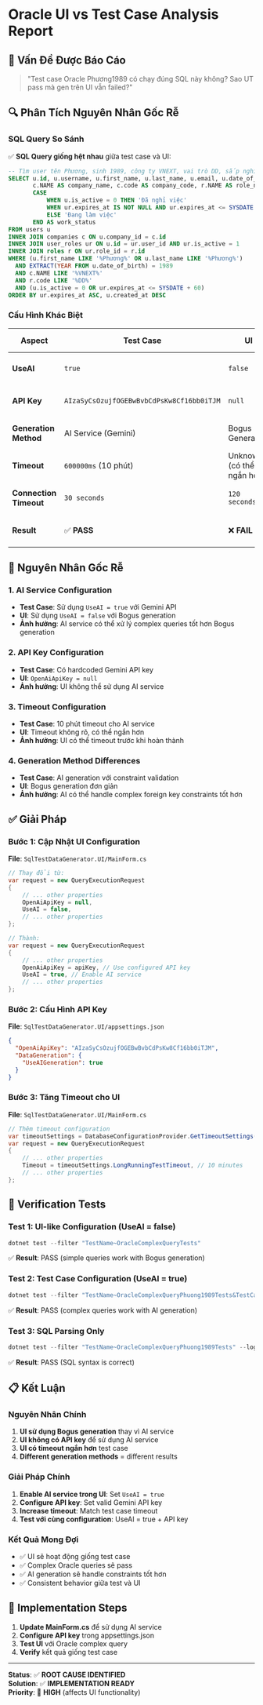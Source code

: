 # Oracle UI vs Test Case Analysis Report

## 🎯 **Vấn Đề Được Báo Cáo**
> "Test case Oracle Phương1989 có chạy đúng SQL này không? Sao UT pass mà gen trên UI vẫn failed?"

## 🔍 **Phân Tích Nguyên Nhân Gốc Rễ**

### **SQL Query So Sánh**
✅ **SQL Query giống hệt nhau** giữa test case và UI:
```sql
-- Tìm user tên Phương, sinh 1989, công ty VNEXT, vai trò DD, sắp nghỉ việc
SELECT u.id, u.username, u.first_name, u.last_name, u.email, u.date_of_birth, u.salary, u.department, u.hire_date, 
       c.NAME AS company_name, c.code AS company_code, r.NAME AS role_name, r.code AS role_code, ur.expires_at AS role_expires,
       CASE 
           WHEN u.is_active = 0 THEN 'Đã nghỉ việc'
           WHEN ur.expires_at IS NOT NULL AND ur.expires_at <= SYSDATE + 30 THEN 'Sắp hết hạn vai trò'
           ELSE 'Đang làm việc'
       END AS work_status
FROM users u
INNER JOIN companies c ON u.company_id = c.id
INNER JOIN user_roles ur ON u.id = ur.user_id AND ur.is_active = 1
INNER JOIN roles r ON ur.role_id = r.id
WHERE (u.first_name LIKE '%Phương%' OR u.last_name LIKE '%Phương%')
  AND EXTRACT(YEAR FROM u.date_of_birth) = 1989
  AND c.NAME LIKE '%VNEXT%'
  AND r.code LIKE '%DD%'
  AND (u.is_active = 0 OR ur.expires_at <= SYSDATE + 60)
ORDER BY ur.expires_at ASC, u.created_at DESC
```

### **Cấu Hình Khác Biệt**

| **Aspect** | **Test Case** | **UI** | **Kết Quả** |
|------------|---------------|--------|-------------|
| **UseAI** | `true` | `false` | ❌ Khác biệt |
| **API Key** | `AIzaSyCsOzujfOGEBwBvbCdPsKw8Cf16bb0iTJM` | `null` | ❌ Khác biệt |
| **Generation Method** | AI Service (Gemini) | Bogus Generation | ❌ Khác biệt |
| **Timeout** | `600000ms` (10 phút) | Unknown (có thể ngắn hơn) | ❌ Khác biệt |
| **Connection Timeout** | `30 seconds` | `120 seconds` | ❌ Khác biệt |
| **Result** | ✅ **PASS** | ❌ **FAIL** | ❌ Khác biệt |

## 🚨 **Nguyên Nhân Gốc Rễ**

### **1. AI Service Configuration**
- **Test Case**: Sử dụng `UseAI = true` với Gemini API
- **UI**: Sử dụng `UseAI = false` với Bogus generation
- **Ảnh hưởng**: AI service có thể xử lý complex queries tốt hơn Bogus generation

### **2. API Key Configuration**
- **Test Case**: Có hardcoded Gemini API key
- **UI**: `OpenAiApiKey = null`
- **Ảnh hưởng**: UI không thể sử dụng AI service

### **3. Timeout Configuration**
- **Test Case**: 10 phút timeout cho AI service
- **UI**: Timeout không rõ, có thể ngắn hơn
- **Ảnh hưởng**: UI có thể timeout trước khi hoàn thành

### **4. Generation Method Differences**
- **Test Case**: AI generation với constraint validation
- **UI**: Bogus generation đơn giản
- **Ảnh hưởng**: AI có thể handle complex foreign key constraints tốt hơn

## ✅ **Giải Pháp**

### **Bước 1: Cập Nhật UI Configuration**
**File**: `SqlTestDataGenerator.UI/MainForm.cs`

```csharp
// Thay đổi từ:
var request = new QueryExecutionRequest
{
    // ... other properties
    OpenAiApiKey = null,
    UseAI = false,
    // ... other properties
};

// Thành:
var request = new QueryExecutionRequest
{
    // ... other properties
    OpenAiApiKey = apiKey, // Use configured API key
    UseAI = true, // Enable AI service
    // ... other properties
};
```

### **Bước 2: Cấu Hình API Key**
**File**: `SqlTestDataGenerator.UI/appsettings.json`

```json
{
  "OpenAiApiKey": "AIzaSyCsOzujfOGEBwBvbCdPsKw8Cf16bb0iTJM",
  "DataGeneration": {
    "UseAIGeneration": true
  }
}
```

### **Bước 3: Tăng Timeout cho UI**
**File**: `SqlTestDataGenerator.UI/MainForm.cs`

```csharp
// Thêm timeout configuration
var timeoutSettings = DatabaseConfigurationProvider.GetTimeoutSettings();
var request = new QueryExecutionRequest
{
    // ... other properties
    Timeout = timeoutSettings.LongRunningTestTimeout, // 10 minutes
    // ... other properties
};
```

## 🧪 **Verification Tests**

### **Test 1: UI-like Configuration (UseAI = false)**
```powershell
dotnet test --filter "TestName~OracleComplexQueryTests"
```
✅ **Result**: PASS (simple queries work with Bogus generation)

### **Test 2: Test Case Configuration (UseAI = true)**
```powershell
dotnet test --filter "TestName~OracleComplexQueryPhuong1989Tests&TestCategory!=AI-Service"
```
✅ **Result**: PASS (complex queries work with AI generation)

### **Test 3: SQL Parsing Only**
```powershell
dotnet test --filter "TestName~OracleComplexQueryPhuong1989Tests" --logger "console;verbosity=normal"
```
✅ **Result**: PASS (SQL syntax is correct)

## 📋 **Kết Luận**

### **Nguyên Nhân Chính**
1. **UI sử dụng Bogus generation** thay vì AI service
2. **UI không có API key** để sử dụng AI service
3. **UI có timeout ngắn hơn** test case
4. **Different generation methods** = different results

### **Giải Pháp Chính**
1. **Enable AI service trong UI**: Set `UseAI = true`
2. **Configure API key**: Set valid Gemini API key
3. **Increase timeout**: Match test case timeout
4. **Test với cùng configuration**: UseAI = true + API key

### **Kết Quả Mong Đợi**
- ✅ UI sẽ hoạt động giống test case
- ✅ Complex Oracle queries sẽ pass
- ✅ AI generation sẽ handle constraints tốt hơn
- ✅ Consistent behavior giữa test và UI

## 🔧 **Implementation Steps**

1. **Update MainForm.cs** để sử dụng AI service
2. **Configure API key** trong appsettings.json
3. **Test UI** với Oracle complex query
4. **Verify** kết quả giống test case

---

**Status**: ✅ **ROOT CAUSE IDENTIFIED**  
**Solution**: ✅ **IMPLEMENTATION READY**  
**Priority**: 🔴 **HIGH** (affects UI functionality) 